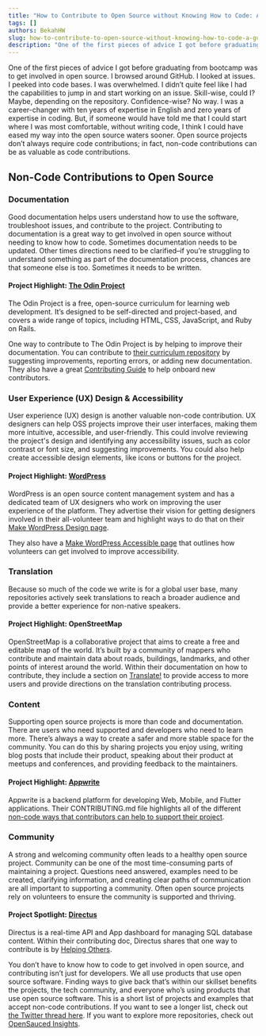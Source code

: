 ```yaml
---
title: "How to Contribute to Open Source without Knowing How to Code: A guide with project suggestions"
tags: []
authors: BekahHW
slug: how-to-contribute-to-open-source-without-knowing-how-to-code-a-guide-with-project-suggestions
description: "One of the first pieces of advice I got before graduating from bootcamp was to get involved in open source. This is how to do it without knowing how to code."
---
```


One of the first pieces of advice I got before graduating from bootcamp was to get involved in open source. I browsed around GitHub. I looked at issues. I peeked into code bases. I was overwhelmed. I didn’t quite feel like I had the capabilities to jump in and start working on an issue. Skill-wise, could I? Maybe, depending on the repository. Confidence-wise? No way. I was a career-changer with ten years of expertise in English and zero years of expertise in coding. But, if someone would have told me that I could start where I was most comfortable, without writing code, I think I could have eased my way into the open source waters sooner. Open source projects don’t always require code contributions; in fact, non-code contributions can be as valuable as code contributions. 


## Non-Code Contributions to Open Source

### Documentation

Good documentation helps users understand how to use the software, troubleshoot issues, and contribute to the project. Contributing to documentation is a great way to get involved in open source without needing to know how to code. Sometimes documentation needs to be updated. Other times directions need to be clarified–if you’re struggling to understand something as part of the documentation process, chances are that someone else is too. Sometimes it needs to be written. 

#### Project Highlight: [The Odin Project](https://insights.opensauced.pizza/hot/dashboard/filter/TheOdinProject/theodinproject)
The Odin Project is a free, open-source curriculum for learning web development. It’s designed to be self-directed and project-based, and covers a wide range of topics, including HTML, CSS, JavaScript, and Ruby on Rails.

One way to contribute to The Odin Project is by helping to improve their documentation. You can contribute to [their curriculum repository](https://github.com/TheOdinProject/curriculum) by suggesting improvements, reporting errors, or adding new documentation. They also have a great [Contributing Guide](https://github.com/TheOdinProject/theodinproject/blob/main/CONTRIBUTING.md) to help onboard new contributors.

### User Experience (UX) Design & Accessibility

User experience (UX) design is another valuable non-code contribution. UX designers can help OSS projects improve their user interfaces, making them more intuitive, accessible, and user-friendly. This could involve reviewing the project's design and identifying any accessibility issues, such as color contrast or font size, and suggesting improvements. You could also help create accessible design elements, like icons or buttons for the project.

#### Project Highlight: [WordPress](https://insights.opensauced.pizza/hot/repositories/filter/WordPress/WordPress)
WordPress is an open source content management system and has a dedicated team of UX designers who work on improving the user experience of the platform. They advertise their vision for getting designers involved in their all-volunteer team and highlight ways to do that on their [Make WordPress Design page](https://make.wordpress.org/design/).

They also have a [Make WordPress Accessible page](https://make.wordpress.org/accessibility/) that outlines how volunteers can get involved to improve accessibility.

### Translation

Because so much of the code we write is for a global user base, many repositories actively seek translations to reach a broader audience and provide a better experience for non-native speakers.

#### Project Highlight: OpenStreetMap 
OpenStreetMap is a collaborative project that aims to create a free and editable map of the world. It’s built by a community of mappers who contribute and maintain data about roads, buildings, landmarks, and other points of interest around the world. Within their documentation on how to contribute, they include a section on [Translate!](https://github.com/openstreetmap/iD/blob/develop/CONTRIBUTING.md#translating) to provide access to more users and provide directions on the translation contributing process.

### Content
Supporting open source projects is more than code and documentation. There are users who need supported and developers who need to learn more. There’s always a way to create a safer and more stable space for the community. You can do this by sharing projects you enjoy using, writing blog posts that include their product, speaking about their product at meetups and conferences, and providing feedback to the maintainers.

#### Project Highlight: [Appwrite](https://insights.opensauced.pizza/hot/dashboard/filter/appwrite/appwrite)
Appwrite is a backend platform for developing Web, Mobile, and Flutter applications. Their CONTRIBUTING.md file highlights all of the different [non-code ways that contributors can help to support their project](https://github.com/appwrite/appwrite/blob/master/CONTRIBUTING.md#other-ways-to-help).

### Community
A strong and welcoming community often leads to a healthy open source project. Community can be one of the most time-consuming parts of maintaining a project.  Questions need answered, examples need to be created, clarifying information, and creating clear paths of communication are all important to supporting a community. Often open source projects rely on volunteers to ensure the community is supported and thriving. 

#### Project Spotlight: [Directus](https://insights.opensauced.pizza/hot/dashboard/filter/directus/directus) 
Directus is a real-time API and App dashboard for managing SQL database content. Within their contributing doc, Directus shares that one way to contribute is by [Helping Others](https://github.com/directus/directus/blob/main/contributing.md#helping-others). 

You don’t have to know how to code to get involved in open source, and contributing isn’t just for developers. We all use products that use open source software. Finding ways to give back that’s within our skillset benefits the projects, the tech community, and everyone who’s using products that use open source software. This is a short list of projects and examples that accept non-code contributions. If you want to see a longer list, check out [the Twitter thread here](https://twitter.com/BekahHW/status/1653524665283772416). If you want to explore more repositories, check out [OpenSauced Insights](https://insights.opensauced.pizza/). 
